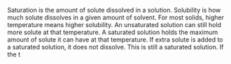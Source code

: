 Saturation is the amount of solute dissolved in a solution.
Solubility is how much solute dissolves in a given amount of solvent.
For most solids, higher temperature means higher solubility.
An unsaturated solution can still hold more solute at that temperature.
A saturated solution holds the maximum amount of solute it can have at that temperature.
If extra solute is added to a saturated solution, it does not dissolve. This is still a saturated solution.
If the t
<!--stackedit_data:
eyJoaXN0b3J5IjpbMTM1NjcxNjgwMiwyMDkxODc1NzQsLTEyMD
g3MDU4MDgsLTE5MzU2MjE4NDQsNzkyMjQ3ODBdfQ==
-->